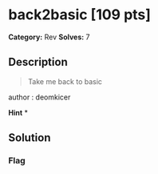 # back2basic [109 pts]

**Category:** Rev
**Solves:** 7

## Description
>Take me back to basic

author : deomkicer

**Hint**
* 

## Solution

### Flag

